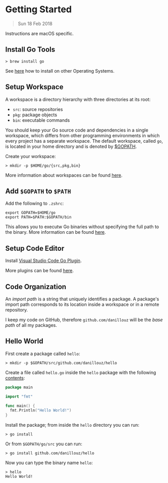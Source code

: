 # Getting Started

> Sun 18 Feb 2018

Instructions are macOS specific.

## Install Go Tools

```
> brew install go
```

See [here](https://golang.org/doc/install) how to install on other Operating Systems.

## Setup Workspace

A workspace is a directory hierarchy with three directories at its root:

- `src`: source repositories
- `pkg`: package objects
- `bin`: executable commands

You should keep your Go source code and dependencies in a single workspace, which differs
from other programming environments in which every project has a separate workspace. The default
workspace, called `go`, is located in your home directory and is denoted by [\$GOPATH](https://golang.org/doc/code.html#GOPATH).

Create your workspace:

```
> mkdir -p $HOME/go/{src,pkg,bin}
```

More information about workspaces can be found [here](https://golang.org/doc/code.html#Workspaces).

## Add `$GOPATH` to `$PATH`

Add the following to `.zshrc`:

```
export GOPATH=$HOME/go
export PATH=$PATH:$GOPATH/bin
```

This allows you to executw Go binaries without specifying the full path to the binary. More information
can be found [here](https://github.com/golang/go/wiki/SettingGOPATH).

## Setup Code Editor

Install [Visual Studio Code Go Plugin](https://marketplace.visualstudio.com/items?itemName=lukehoban.Go).

More plugins can be found [here](https://golang.org/doc/editors.html).

## Code Organization

An _import path_ is a string that uniquely identifies a package. A package's import path corresponds
to its location inside a workspace or in a remote repository.

I keep my code on GitHub, therefore `github.com/danillouz` will be the _base path_ of all my packages.

## Hello World

First create a package called `hello`:

```
> mkdir -p $GOPATH/src/github.com/danillouz/hello
```

Create a file called `hello.go` inside the `hello` package with the following [contents](../code/hello/hello.go):

```go
package main

import "fmt"

func main() {
  fmt.Println("Hello World!")
}
```

Install the package; from inside the `hello` directory you can run:

```
> go install
```

Or from `$GOPATH/go/src` you can run:

```
> go install github.com/danillouz/hello
```

Now you can type the binary name `hello`:

```
> hello
Hello World!
```
